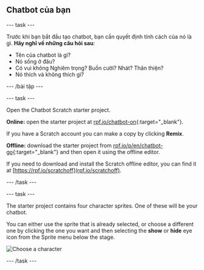 ## Chatbot của bạn

\--- task \---

Trước khi bạn bắt đầu tạo chatbot, bạn cần quyết định tính cách của nó là gì. **Hãy nghĩ về những câu hỏi sau**:

+ Tên của chatbot là gì?
+ Nó sống ở đâu?
+ Có vui không Nghiêm trọng? Buồn cười? Nhát? Thân thiện?
+ Nó thích và không thích gì?

\--- /bài tập \---

\--- task \---

Open the Chatbot Scratch starter project.

**Online:** open the starter project at [rpf.io/chatbot-on](http://rpf.io/chatbot-on){:target="_blank"}.

If you have a Scratch account you can make a copy by clicking **Remix**.

**Offline:** download the starter project from [rpf.io/p/en/chatbot-go](http://rpf.io/p/en/chatbot-go){:target="_blank"} and then open it using the offline editor.

If you need to download and install the Scratch offline editor, you can find it at [https://rpf.io/scratchoff](rpf.io/scratchoff).

\--- /task \---

\--- task \---

The starter project contains four character sprites. One of these will be your chatbot.

You can either use the sprite that is already selected, or choose a different one by clicking the one you want and then selecting the **show** or **hide** eye icon from the Sprite menu below the stage.

![Choose a character](images/chatbot-characters.png)

\--- /task \---